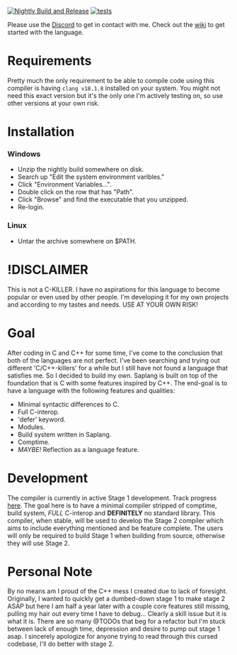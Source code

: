 [![Nightly Build and Release](https://github.com/nobu-x3/saplang/actions/workflows/nightly.yaml/badge.svg?branch=main)](https://github.com/nobu-x3/saplang/actions/workflows/nightly.yaml)
[![tests](https://github.com/nobu-x3/saplang/actions/workflows/tests.yaml/badge.svg?branch=main)](https://github.com/nobu-x3/saplang/actions/workflows/tests.yaml)

Please use the [Discord](https://discord.gg/8nqP7npDhV) to get in contact with me.
Check out the [wiki](https://github.com/nobu-x3/saplang/wiki) to get started with the language.

# Requirements
Pretty much the only requirement to be able to compile code using this compiler is having `clang v18.1.8` installed on your system. You might not need this exact version but it's the only one I'm actively testing on, so use other versions at your own risk.

# Installation
### Windows
* Unzip the nightly build somewhere on disk.
* Search up "Edit the system environment varibles."
* Click "Environment Variables...".
* Double click on the row that has "Path".
* Click "Browse" and find the executable that you unzipped.
* Re-login.

### Linux
* Untar the archive somewhere on $PATH.

# !DISCLAIMER
This is not a C-KILLER. I have no aspirations for this language to become popular or even used by other people. I'm developing it for my own projects and according to my tastes and needs. USE AT YOUR OWN RISK!

# Goal
After coding in C and C++ for some time, I've come to the conclusion that both of the languages are not perfect. I've been searching and trying out different 'C/C++-killers' for a while but I still have not found a language that satisfies me. So I decided to build my own.
Saplang is built on top of the foundation that is C with some features inspired by C++. The end-goal is to have a language with the following features and qualities:
* Minimal syntactic differences to C.
* Full C-interop.
* 'defer' keyword.
* Modules.
* Build system written in Saplang.
* Comptime.
* *MAYBE!* Reflection as a language feature.

# Development
The compiler is currently in active Stage 1 development. Track progress [here](https://github.com/users/nobu-x3/projects/1). The goal here is to have a minimal compiler stripped of comptime, build system, *FULL* C-interop and **DEFINITELY** no standard library. This compiler, when stable, will be used to develop the Stage 2 compiler which aims to include everything mentioned and be feature complete. The users will only be required to build Stage 1 when building from source, otherwise they will use Stage 2.

# Personal Note
By no means am I proud of the C++ mess I created due to lack of foresight. Originally, I wanted to quickly get a dumbed-down stage 1 to make stage 2 ASAP but here I am half a year later with a couple core features still missing, pulling my hair out every time I have to debug...
Clearly a skill issue but it is what it is. There are so many @TODOs that beg for a refactor but I'm stuck between lack of enough time, depression and desire to pump out stage 1 asap. I sincerely apologize for anyone trying to read through this cursed codebase, I'll do better with stage 2.
